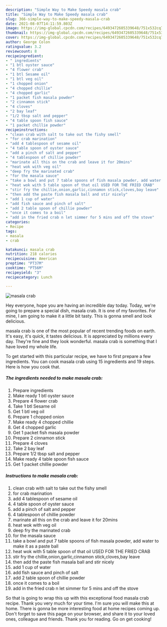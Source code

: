 ```yaml
---
description: "Simple Way to Make Speedy masala crab"
title: "Simple Way to Make Speedy masala crab"
slug: 366-simple-way-to-make-speedy-masala-crab
date: 2021-08-07T14:11:59.803Z
image: https://img-global.cpcdn.com/recipes/6493472605339648/751x532cq70/masala-crab-recipe-main-photo.jpg
thumbnail: https://img-global.cpcdn.com/recipes/6493472605339648/751x532cq70/masala-crab-recipe-main-photo.jpg
cover: https://img-global.cpcdn.com/recipes/6493472605339648/751x532cq70/masala-crab-recipe-main-photo.jpg
author: George Colon
ratingvalue: 3.2
reviewcount: 8
recipeingredient:
- " ingredients"
- "1 btl oyster sauce"
- "4 flower crab"
- "1 btl Sesame oil"
- "1 btl veg oil"
- "1 chopped onion"
- "4 chopped chillie"
- "4 chopped garlic"
- "1 packet fish masala powder"
- "2 cinnamon stick"
- "4 cloves"
- "2 bay leaf"
- "1/2 tbsp salt and pepper"
- "4 table spoon fish sauce"
- "1 packet chillie powder"
recipeinstructions:
- "clean crab with salt to take out the fishy smell"
- "for crab marination"
- "add 4 tablespoon of sesame oil"
- "4 table spoon of oyster sauce"
- "add a pinch of salt and pepper"
- "4 tablespoon of chillie powder"
- "marinate all this on the crab and leave it for 20mins"
- "heat wok with veg oil"
- "deep fry the marinated crab"
- "for the masala sauce"
- "take a bowl and put 7 table spoons of fish masala powder, add water to make it as a paste ball"
- "heat wok with 5 table spoon of that oil USED FOR THE FRIED CRAB"
- "stir fry the chillie,onion,garlic,cinnamon stick,cloves,bay leave"
- "then add the paste fish masala ball and stir nicely"
- "add 1 cup of water"
- "add fish sauce and pinch of salt"
- "add 2 table spoon of chillie powder"
- "once it comes to a boil"
- "add in the fried crab n let simmer for 5 mins and off the stove"
categories:
- Recipe
tags:
- masala
- crab

katakunci: masala crab 
nutrition: 218 calories
recipecuisine: American
preptime: "PT37M"
cooktime: "PT56M"
recipeyield: "3"
recipecategory: Lunch

---
```



![masala crab](https://img-global.cpcdn.com/recipes/6493472605339648/751x532cq70/masala-crab-recipe-main-photo.jpg)

Hey everyone, hope you are having an incredible day today. Today, we're going to prepare a special dish, masala crab. It is one of my favorites. For mine, I am going to make it a little bit tasty. This is gonna smell and look delicious.



masala crab is one of the most popular of recent trending foods on earth. It's easy, it's quick, it tastes delicious. It is appreciated by millions every day. They're fine and they look wonderful. masala crab is something that I have loved my whole life.


To get started with this particular recipe, we have to first prepare a few ingredients. You can cook masala crab using 15 ingredients and 19 steps. Here is how you cook that.

<!--inarticleads1-->

##### The ingredients needed to make masala crab:

1. Prepare  ingredients
1. Make ready 1 btl oyster sauce
1. Prepare 4 flower crab
1. Take 1 btl Sesame oil
1. Get 1 btl veg oil
1. Prepare 1 chopped onion
1. Make ready 4 chopped chillie
1. Get 4 chopped garlic
1. Get 1 packet fish masala powder
1. Prepare 2 cinnamon stick
1. Prepare 4 cloves
1. Take 2 bay leaf
1. Prepare 1/2 tbsp salt and pepper
1. Make ready 4 table spoon fish sauce
1. Get 1 packet chillie powder




<!--inarticleads2-->

##### Instructions to make masala crab:

1. clean crab with salt to take out the fishy smell
1. for crab marination
1. add 4 tablespoon of sesame oil
1. 4 table spoon of oyster sauce
1. add a pinch of salt and pepper
1. 4 tablespoon of chillie powder
1. marinate all this on the crab and leave it for 20mins
1. heat wok with veg oil
1. deep fry the marinated crab
1. for the masala sauce
1. take a bowl and put 7 table spoons of fish masala powder, add water to make it as a paste ball
1. heat wok with 5 table spoon of that oil USED FOR THE FRIED CRAB
1. stir fry the chillie,onion,garlic,cinnamon stick,cloves,bay leave
1. then add the paste fish masala ball and stir nicely
1. add 1 cup of water
1. add fish sauce and pinch of salt
1. add 2 table spoon of chillie powder
1. once it comes to a boil
1. add in the fried crab n let simmer for 5 mins and off the stove




So that is going to wrap this up with this exceptional food masala crab recipe. Thank you very much for your time. I'm sure you will make this at home. There is gonna be more interesting food at home recipes coming up. Don't forget to save this page on your browser, and share it to your loved ones, colleague and friends. Thank you for reading. Go on get cooking!
